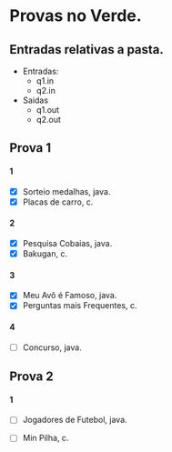 # Provas no Verde.
## Entradas relativas a pasta.
- Entradas:
  - q1.in
  - q2.in
- Saidas
  - q1.out
  - q2.out

## Prova 1
#### 1
- [x] Sorteio medalhas, java.
- [x] Placas de carro, c.

#### 2
- [x] Pesquisa Cobaias, java.
- [x] Bakugan, c.

#### 3
- [x] Meu Avô é Famoso, java.
- [x] Perguntas mais Frequentes, c.

#### 4
- [ ] Concurso, java.

## Prova 2
#### 1
- [ ] Jogadores de Futebol, java.
- [ ] Min Pilha, c.

